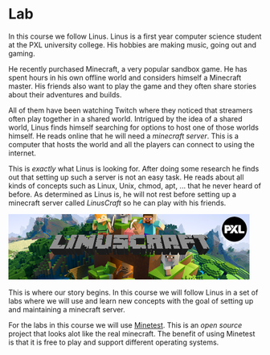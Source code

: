 # Lab <!-- {docsify-ignore} -->
In this course we follow Linus. Linus is a first year computer science student at the PXL university college. His hobbies are making music, going out and gaming.

He recently purchased Minecraft, a very popular sandbox game. He has spent hours in his own offline world and considers himself a Minecraft master. His friends also want to play the game and they often share stories about their adventures and builds. 

All of them have been watching Twitch where they noticed that streamers often play together in a shared world. Intrigued by the idea of a shared world, Linus finds himself searching for options to host one of those worlds himself. He reads online that he will need a *minecraft server*. This is a computer that hosts the world and all the players can connect to using the internet.

This is *exactly* what Linus is looking for. After doing some research he finds out that setting up such a server is not an easy task. He reads about all kinds of concepts such as Linux, Unix, chmod, apt, ... that he never heard of before. As determined as Linus is, he will not rest before setting up a minecraft server called *LinusCraft* so he can play with his friends.

![linuscraft](../images/linuxcraft.png)

This is where our story begins. In this course we will follow Linus in a set of labs where we will use and learn new concepts with the goal of setting up and maintaining a minecraft server. 

For the labs in this course we will use [Minetest](https://www.minetest.net/). This is an _open source_ project that looks alot like the real minecraft. The benefit of using Minetest is that it is free to play and support different operating systems.

